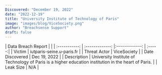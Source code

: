 ```yaml
---
Discovered: "December 19, 2022"
date: "2022-12-19"
title: "University Institute of Technology of Paris"
image: "images/blog/ViceSociety.png"
author: "Breachsense Support"
draft: false
---
```


| Data Breach Report           |              | 
| :-----------: | :-------------:     |:-------------:    | :-----:|
| Victim      | iutparis-seine.u-paris.fr      | 
| Threat Actor      | ViceSociety      | 
| Date Discovered      | Dec 19, 2022      | 
| Description      | University Institute of Technology of Paris is a higher education institution in the heart of Paris.      | 
| Leak Size      | N/A      | 

